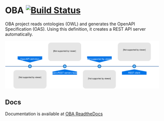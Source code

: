 # OBA [![Build Status](https://travis-ci.org/KnowledgeCaptureAndDiscovery/OBA.svg?branch=master)](https://travis-ci.org/KnowledgeCaptureAndDiscovery/OBA)


OBA project reads ontologies (OWL) and generates the OpenAPI Specification (OAS). Using this definition, it creates a REST API server automatically.

![Diagram](docs/figures/oba.svg) 

## Docs

Documentation is available at [OBA ReadtheDocs](https://oba.readthedocs.io/en/latest/)
